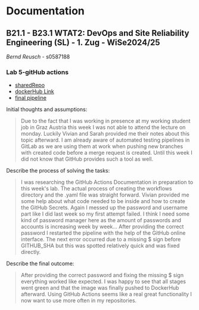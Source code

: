 # Documentation

## B21.1 - B23.1 WTAT2: DevOps and Site Reliability Engineering (SL) - 1. Zug - WiSe2024/25

*Bernd Reusch* - s0587188

### Lab 5-gitHub actions

- [sharedRepo](/assets/dockerHubShared.png)
- [dockerHub Link](https://hub.docker.com/repository/docker/berndhtw/foobar/general)
- [final pipeline](/assets/failedPipelineDocker.png)  



Initial thoughts and assumptions:

> Due to the fact that I was working in presence at my working student job
> in Graz Austria this week I was not able to attend the lecture on monday.
> Luckily Vivian and Sarah provided me their notes about this topic afterward.
> I am already aware of automated testing pipelines in GitLab as we are using them
> at work when pushing new branches with created code before a merge request is created.
> Until this week I did not know that GitHub provides such a tool as well.

Describe the process of solving the tasks:

> I was researching the GitHub Actions Documentation in preparation to this week's lab.
> The actual process of creating the workflows directory and the .yaml file was straight forward.
> Vivian provided me some help about what code needed to be inside and how to create the GitHub Secrets.
> Again I messed up the password and username part like I did last week so my first attempt
> failed. I think I need some kind of password manager here as the amount of passwords and accounts
> is increasing week by week...
> After providing the correct password I restarted the pipeline with the help of the
> GitHub online interface. The next error occurred due to a missing $ sign before
> GITHUB_SHA but this was spotted relatively quick and was fixed directly.


Describe the final outcome:

> After providing the correct password and fixing the missing $ sign everything worked like expected.
> I was happy to see that all stages went green and that the image was finally pushed to DockerHub afterward.
> Using GitHub Actions seems like a real great functionality I now want to use more often in my repositories.



